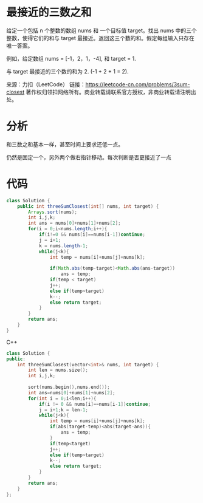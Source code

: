 # 最接近的三数之和

给定一个包括 n 个整数的数组 nums 和 一个目标值 target。找出 nums 中的三个整数，使得它们的和与 target 最接近。返回这三个数的和。假定每组输入只存在唯一答案。

例如，给定数组 nums = [-1，2，1，-4], 和 target = 1.

与 target 最接近的三个数的和为 2. (-1 + 2 + 1 = 2).

来源：力扣（LeetCode）
链接：https://leetcode-cn.com/problems/3sum-closest
著作权归领扣网络所有。商业转载请联系官方授权，非商业转载请注明出处。

# 分析

和三数之和基本一样，甚至时间上要求还低一点。

仍然是固定一个，另外两个做右指针移动。每次判断是否更接近了一点

# 代码

```java
class Solution {
    public int threeSumClosest(int[] nums, int target) {
        Arrays.sort(nums);
        int i,j,k;
        int ans = nums[0]+nums[1]+nums[2];
        for(i = 0;i<nums.length;i++){
            if(i!=0 && nums[i]==nums[i-1])continue;
            j = i+1;
            k = nums.length-1;
            while(j<k){
                int temp = nums[i]+nums[j]+nums[k];
                
                if(Math.abs(temp-target)<Math.abs(ans-target))
                    ans = temp;
                if(temp < target)
                j++;
                else if(temp>target)
                k--;
                else return target;
            }
        }
        return ans;
    }
}
```



C++

```cpp
class Solution {
public:
    int threeSumClosest(vector<int>& nums, int target) {
        int len = nums.size();
        int i,j,k;
      
        sort(nums.begin(),nums.end());
        int ans=nums[0]+nums[1]+nums[2];
        for(int i = 0;i<len;i++){
            if(i != 0 && nums[i]==nums[i-1])continue;
            j = i+1;k = len-1;
            while(j<k){
                int temp = nums[i]+nums[j]+nums[k];
                if(abs(target-temp)<abs(target-ans)){
                    ans = temp;
                }
                if(temp<target)
                j++;
                else if(temp>target)
                k--;
                else return target;
            }
        }
        return ans;
    }
};
```

